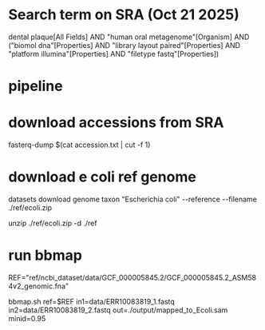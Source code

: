 # Search term on SRA (Oct 21 2025)
dental plaque[All Fields] AND "human oral metagenome"[Organism] AND ("biomol dna"[Properties] AND "library layout paired"[Properties] AND "platform illumina"[Properties] AND "filetype fastq"[Properties])

# pipeline

# download accessions from SRA

fasterq-dump $(cat accession.txt | cut -f 1)

# download e coli ref genome

datasets download genome taxon "Escherichia coli" --reference --filename ./ref/ecoli.zip 

unzip ./ref/ecoli.zip -d ./ref

# run bbmap

REF="ref/ncbi_dataset/data/GCF_000005845.2/GCF_000005845.2_ASM584v2_genomic.fna"

bbmap.sh ref=$REF in1=data/ERR10083819_1.fastq in2=data/ERR10083819_2.fastq out=./output/mapped_to_Ecoli.sam minid=0.95


